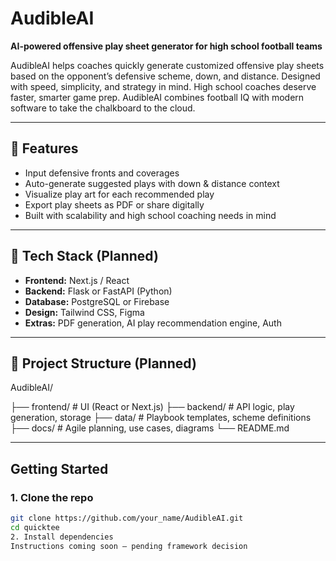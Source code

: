 # AudibleAI
**AI-powered offensive play sheet generator for high school football teams**

AudibleAI helps coaches quickly generate customized offensive play sheets based on the opponent’s defensive scheme, down, and distance. Designed with speed, simplicity, and strategy in mind. High school coaches deserve faster, smarter game prep. AudibleAI combines football IQ with modern software to take the chalkboard to the cloud.


---

## 🚀 Features
- Input defensive fronts and coverages
- Auto-generate suggested plays with down & distance context
- Visualize play art for each recommended play
- Export play sheets as PDF or share digitally
- Built with scalability and high school coaching needs in mind

---

## 🔧 Tech Stack (Planned)
- **Frontend:** Next.js / React
- **Backend:** Flask or FastAPI (Python)
- **Database:** PostgreSQL or Firebase
- **Design:** Tailwind CSS, Figma
- **Extras:** PDF generation, AI play recommendation engine, Auth

---

## 📂 Project Structure (Planned)
AudibleAI/

├── frontend/ # UI (React or Next.js)
├── backend/ # API logic, play generation, storage
├── data/ # Playbook templates, scheme definitions
├── docs/ # Agile planning, use cases, diagrams
└── README.md

---

## Getting Started

### 1. Clone the repo
```bash
git clone https://github.com/your_name/AudibleAI.git
cd quicktee
2. Install dependencies
Instructions coming soon — pending framework decision
